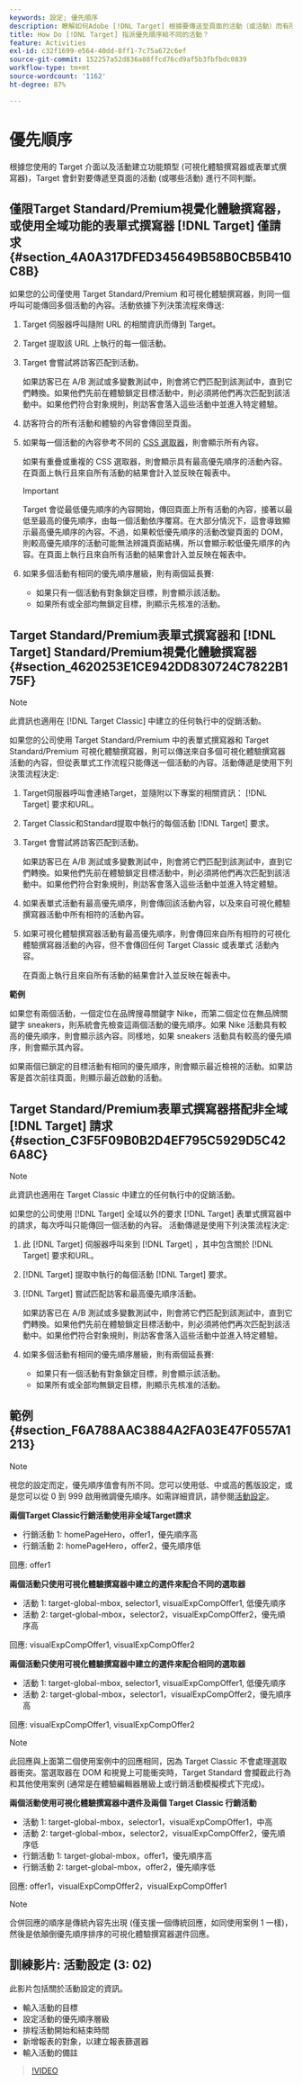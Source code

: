 ```yaml
---
keywords: 設定; 優先順序
description: 瞭解如何Adobe [!DNL Target] 根據要傳送至頁面的活動（或活動）而有所不同 [!DNL Target] 介面以及您使用的活動建立功能。
title: How Do [!DNL Target] 指派優先順序給不同的活動？
feature: Activities
exl-id: c32f1699-e564-40dd-8ff1-7c75a672c6ef
source-git-commit: 152257a52d836a88ffcd76cd9af5b3fbfbdc0839
workflow-type: tm+mt
source-wordcount: '1162'
ht-degree: 87%

---
```


# 優先順序

根據您使用的 Target 介面以及活動建立功能類型 (可視化體驗撰寫器或表單式撰寫器)，Target 會針對要傳遞至頁面的活動 (或哪些活動) 進行不同判斷。

## 僅限Target Standard/Premium視覺化體驗撰寫器，或使用全域功能的表單式撰寫器 [!DNL Target] 僅請求 {#section_4A0A317DFED345649B58B0CB5B410C8B}

如果您的公司僅使用 Target Standard/Premium 和可視化體驗撰寫器，則同一個呼叫可能傳回多個活動的內容。活動依據下列決策流程來傳送:

1. Target 伺服器呼叫隨附 URL 的相關資訊而傳到 Target。
1. Target 提取該 URL 上執行的每一個活動。
1. Target 會嘗試將訪客匹配到活動。

   如果訪客已在 A/B 測試或多變數測試中，則會將它們匹配到該測試中，直到它們轉換。如果他們先前在體驗鎖定目標活動中，則必須將他們再次匹配到該活動中。如果他們符合對象規則，則訪客會落入這些活動中並進入特定體驗。

1. 訪客符合的所有活動和體驗的內容會傳回至頁面。
1. 如果每一個活動的內容參考不同的 [CSS 選取器](/help/main/c-experiences/c-visual-experience-composer/vec-selectors.md#concept_4EB7663E255F439B8D24079D23479337)，則會顯示所有內容。

   如果有重疊或重複的 CSS 選取器，則會顯示具有最高優先順序的活動內容。在頁面上執行且來自所有活動的結果會計入並反映在報表中。

   >[!IMPORTANT]
   >
   >Target 會從最低優先順序的內容開始，傳回頁面上所有活動的內容，接著以最低至最高的優先順序，由每一個活動依序覆寫。在大部分情況下，這會導致顯示最高優先順序的內容。不過，如果較低優先順序的活動改變頁面的 DOM，則較高優先順序的活動可能無法辨識頁面結構，所以會顯示較低優先順序的內容。在頁面上執行且來自所有活動的結果會計入並反映在報表中。

1. 如果多個活動有相同的優先順序層級，則有兩個延長賽:

   * 如果只有一個活動有對象鎖定目標，則會顯示該活動。
   * 如果所有或全部均無鎖定目標，則顯示先核准的活動。

## Target Standard/Premium表單式撰寫器和 [!DNL Target] Standard/Premium視覺化體驗撰寫器 {#section_4620253E1CE942DD830724C7822B175F}

>[!NOTE]
>
>此資訊也適用在 [!DNL Target Classic] 中建立的任何執行中的促銷活動。

如果您的公司使用 Target Standard/Premium 中的表單式撰寫器和 Target Standard/Premium 可視化體驗撰寫器，則可以傳送來自多個可視化體驗撰寫器活動的內容，但從表單式工作流程只能傳送一個活動的內容。活動傳遞是使用下列決策流程決定:

1. Target伺服器呼叫會連絡Target，並隨附以下專案的相關資訊： [!DNL Target] 要求和URL。
1. Target Classic和Standard提取中執行的每個活動 [!DNL Target] 要求。
1. Target 會嘗試將訪客匹配到活動。

   如果訪客已在 A/B 測試或多變數測試中，則會將它們匹配到該測試中，直到它們轉換。如果他們先前在體驗鎖定目標活動中，則必須將他們再次匹配到該活動中。如果他們符合對象規則，則訪客會落入這些活動中並進入特定體驗。

1. 如果表單式活動有最高優先順序，則會傳回該活動內容，以及來自可視化體驗撰寫器活動中所有相符的活動內容。
1. 如果可視化體驗撰寫器活動有最高優先順序，則會傳回來自所有相符的可視化體驗撰寫器活動的內容，但不會傳回任何 Target Classic 或表單式 活動內容。

   在頁面上執行且來自所有活動的結果會計入並反映在報表中。

**範例**

如果您有兩個活動，一個定位在品牌搜尋關鍵字 Nike，而第二個定位在無品牌關鍵字 sneakers，則系統會先檢查這兩個活動的優先順序。如果 Nike 活動具有較高的優先順序，則會顯示該內容。同樣地，如果 sneakers 活動具有較高的優先順序，則會顯示其內容。

如果兩個已鎖定的目標活動有相同的優先順序，則會顯示最近檢視的活動。如果訪客是首次前往頁面，則顯示最近啟動的活動。

## Target Standard/Premium表單式撰寫器搭配非全域 [!DNL Target] 請求 {#section_C3F5F09B0B2D4EF795C5929D5C426A8C}

>[!NOTE]
>
>此資訊也適用在 Target Classic 中建立的任何執行中的促銷活動。

如果您的公司使用 [!DNL Target] 全域以外的要求 [!DNL Target] 表單式撰寫器中的請求，每次呼叫只能傳回一個活動的內容。 活動傳遞是使用下列決策流程決定:

1. 此 [!DNL Target] 伺服器呼叫來到 [!DNL Target] ，其中包含關於 [!DNL Target] 要求和URL。
1. [!DNL Target] 提取中執行的每個活動 [!DNL Target] 要求。
1. [!DNL Target] 嘗試匹配訪客和最高優先順序活動。

   如果訪客已在 A/B 測試或多變數測試中，則會將它們匹配到該測試中，直到它們轉換。如果他們先前在體驗鎖定目標活動中，則必須將他們再次匹配到該活動中。如果他們符合對象規則，則訪客會落入這些活動中並進入特定體驗。

1. 如果多個活動有相同的優先順序層級，則有兩個延長賽:

   * 如果只有一個活動有對象鎖定目標，則會顯示該活動。
   * 如果所有或全部均無鎖定目標，則顯示先核准的活動。

## 範例 {#section_F6A788AAC3884A2FA03E47F0557A1213}

>[!NOTE]
>
>視您的設定而定，優先順序值會有所不同。您可以使用低、中或高的舊版設定，或是您可以從 0 到 999 啟用微調優先順序。如需詳細資訊，請參閱[活動設定](/help/main/c-activities/activity-settings.md#task_C6B2FF8374724933BE79A83549B9CD02)。

**兩個Target Classic行銷活動使用非全域Target請求**

* 行銷活動 1: homePageHero，offer1，優先順序高
* 行銷活動 2: homePageHero，offer2，優先順序低

回應: offer1

**兩個活動只使用可視化體驗撰寫器中建立的選件來配合不同的選取器**

* 活動 1: target-global-mbox, selector1, visualExpCompOffer1, 低優先順序
* 活動 2: target-global-mbox，selector2，visualExpCompOffer2，優先順序高

回應: visualExpCompOffer1, visualExpCompOffer2

**兩個活動只使用可視化體驗撰寫器中建立的選件來配合相同的選取器**

* 活動 1: target-global-mbox, selector1, visualExpCompOffer1, 低優先順序
* 活動 2: target-global-mbox，selector1，visualExpCompOffer2，優先順序高

回應: visualExpCompOffer1, visualExpCompOffer2

>[!NOTE]
>
>此回應與上面第二個使用案例中的回應相同，因為 Target Classic 不會處理選取器衝突。當選取器在 DOM 和視覺上可能衝突時，Target Standard 會攔截此行為和其他使用案例 (通常是在體驗編輯器層級上或行銷活動模擬模式下完成)。

**兩個活動使用可視化體驗撰寫器中選件及兩個 Target Classic 行銷活動**

* 活動 1: target-global-mbox，selector1，visualExpCompOffer1，中高
* 活動 2: target-global-mbox，selector2，visualExpCompOffer2，優先順序低
* 行銷活動 1: target-global-mbox，offer1，優先順序高
* 行銷活動 2: target-global-mbox，offer2，優先順序低

回應: offer1，visualExpCompOffer2，visualExpCompOffer1

>[!NOTE]
>
>合併回應的順序是傳統內容先出現 (僅支援一個傳統回應，如同使用案例 1 一樣)，然後是依顛倒優先順序排序的可視化體驗撰寫器選件回應。

## 訓練影片: 活動設定 (3: 02)

此影片包括關於活動設定的資訊。

* 輸入活動的目標
* 設定活動的優先順序層級
* 排程活動開始和結束時間
* 新增報表的對象，以建立報表篩選器
* 輸入活動的備註

>[!VIDEO](https://video.tv.adobe.com/v/17381)
